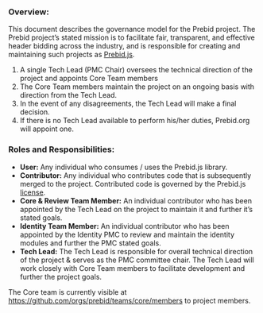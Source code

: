 ### Overview:

This document describes the governance model for the Prebid project. The Prebid project’s stated mission is to facilitate fair, transparent, and effective header bidding across the industry, and is responsible for creating and maintaining such projects as [Prebid.js](https://github.com/prebid/Prebid.js).

1.	A single Tech Lead (PMC Chair) oversees the technical direction of the project and appoints Core Team members
2.	The Core Team members maintain the project on an ongoing basis with direction from the Tech Lead.
3.	In the event of any disagreements, the Tech Lead will make a final decision.
4.	If there is no Tech Lead available to perform his/her duties, Prebid.org will appoint one.

### Roles and Responsibilities:
- **User:** Any individual who consumes / uses the Prebid.js library.
- **Contributor:** Any individual who contributes code that is subsequently merged to the project. Contributed code is governed by the Prebid.js [license](https://github.com/prebid/Prebid.js/blob/master/LICENSE).
- **Core & Review Team Member:** An individual contributor who has been appointed by the Tech Lead on the project to maintain it and further it’s stated goals.
- **Identity Team Member:** An individual contributor who has been appointed by the Identity PMC to review and maintain the identity modules and further the PMC stated goals.
- **Tech Lead:** The Tech Lead is responsible for overall technical direction of the project & serves as the PMC committee chair. The Tech Lead will work closely with Core Team members to facilitate development and further the project goals.

The Core team is currently visible at https://github.com/orgs/prebid/teams/core/members to project members. 
